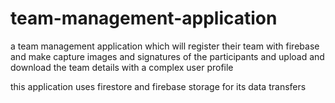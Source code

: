 # team-management-application
a team management application which will register their team with firebase and make capture images and signatures of the participants and upload and download the team details with a complex user profile

this application uses firestore and firebase storage for its data transfers
